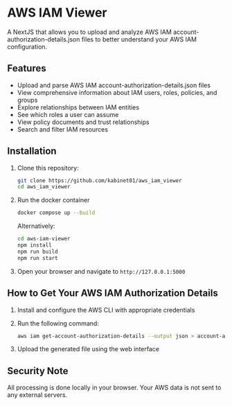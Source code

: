 # AWS IAM Viewer

A NextJS that allows you to upload and analyze AWS IAM account-authorization-details.json files to better understand your AWS IAM configuration.

## Features

- Upload and parse AWS IAM account-authorization-details.json files
- View comprehensive information about IAM users, roles, policies, and groups
- Explore relationships between IAM entities
- See which roles a user can assume
- View policy documents and trust relationships
- Search and filter IAM resources

## Installation

1. Clone this repository:

   ```bash
   git clone https://github.com/kabinet01/aws_iam_viewer
   cd aws_iam_viewer
   ```

2. Run the docker container

   ```bash
   docker compose up --build
   ```

   Alternatively:

   ```bash
   cd aws-iam-viewer
   npm install 
   npm run build
   npm run start
   ```

3. Open your browser and navigate to `http://127.0.0.1:5000`

## How to Get Your AWS IAM Authorization Details

1. Install and configure the AWS CLI with appropriate credentials
2. Run the following command:

   ```bash
   aws iam get-account-authorization-details --output json > account-authorization-details.json
   ```

3. Upload the generated file using the web interface

## Security Note

All processing is done locally in your browser. Your AWS data is not sent to any external servers.
